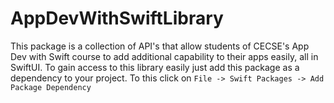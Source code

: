 # AppDevWithSwiftLibrary

This package is a collection of API's that allow students of CECSE's App Dev with Swift course to add additional capability to their apps easily, all in SwiftUI. 
To gain access to this library easily just add this package as a dependency to your project.  To this click on `File -> Swift Packages -> Add Package Dependency`


